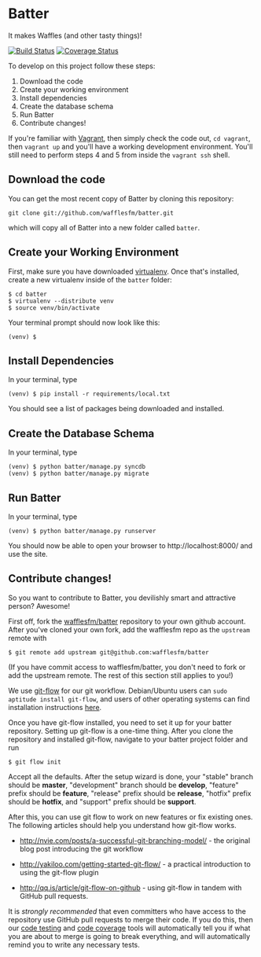 Batter
======

It makes Waffles (and other tasty things)!

[![Build Status](https://travis-ci.org/wafflesfm/batter.png?branch=develop)](https://travis-ci.org/wafflesfm/batter) [![Coverage Status](https://coveralls.io/repos/wafflesfm/batter/badge.png?branch=develop)](https://coveralls.io/r/wafflesfm/batter)

To develop on this project follow these steps:

1. Download the code
2. Create your working environment
3. Install dependencies
4. Create the database schema
5. Run Batter
6. Contribute changes!

If you're familiar with [Vagrant](http://www.vagrantup.com/), then simply
check the code out, `cd vagrant`, then `vagrant up` and you'll have a
working development environment. You'll still need to perform steps 4 and 5
from inside the `vagrant ssh` shell.

Download the code
-----------------

You can get the most recent copy of Batter by cloning this repository:

    git clone git://github.com/wafflesfm/batter.git

which will copy all of Batter into a new folder called `batter`.

Create your Working Environment
-------------------------------

First, make sure you have downloaded [virtualenv](http://www.virtualenv.org).
Once that's installed, create a new virtualenv inside of the `batter`
folder:

    $ cd batter
    $ virtualenv --distribute venv
    $ source venv/bin/activate

Your terminal prompt should now look like this:

    (venv) $

Install Dependencies
--------------------

In your terminal, type

    (venv) $ pip install -r requirements/local.txt

You should see a list of packages being downloaded and installed.

Create the Database Schema
--------------------------

In your terminal, type

    (venv) $ python batter/manage.py syncdb
    (venv) $ python batter/manage.py migrate

Run Batter
----------

In your terminal, type

    (venv) $ python batter/manage.py runserver

You should now be able to open your browser to http://localhost:8000/ and
use the site.

Contribute changes!
-------------------

So you want to contribute to Batter, you devilishly smart and attractive
person? Awesome!

First off, fork the [wafflesfm/batter](https://github.com/wafflesfm/batter)
repository to your own github account. After you've cloned your own fork,
add the wafflesfm repo as the `upstream` remote with

    $ git remote add upstream git@github.com:wafflesfm/batter

(If you have commit access to wafflesfm/batter, you don't need to fork
or add the upstream remote. The rest of this section still applies to you!)

We use [git-flow](https://github.com/nvie/gitflow) for our git workflow.
Debian/Ubuntu users can `sudo aptitude install git-flow`, and users of
other operating systems can find installation instructions
[here](https://github.com/nvie/gitflow/wiki/Installation).

Once you have git-flow installed, you need to set it up for your batter
repository. Setting up git-flow is a one-time thing. After you clone the repository
and installed git-flow, navigate to your batter project folder and run

    $ git flow init

Accept all the defaults. After the setup wizard is done, your "stable"
branch should be **master**, "development" branch should be **develop**,
"feature" prefix should be **feature**, "release" prefix should be
**release**, "hotfix" prefix should be **hotfix**, and "support" prefix
should be **support**.

After this, you can use git flow to work on new features or fix existing
ones. The following articles should help you understand how git-flow works.

* http://nvie.com/posts/a-successful-git-branching-model/ - the original
  blog post introducing the git workflow

* http://yakiloo.com/getting-started-git-flow/ - a practical introduction
  to using the git-flow plugin

* http://qq.is/article/git-flow-on-github - using git-flow in tandem with
  GitHub pull requests.

It is *strongly recommended* that
even committers who have access to the repository use GitHub pull requests
to merge their code. If you do this, then our
[code testing](https://travis-ci.org/wafflesfm/batter) and
[code coverage](https://coveralls.io/r/wafflesfm/batter) tools will
automatically tell you if what you are about to merge is going to break
everything, and will automatically remind you to write any necessary tests.
